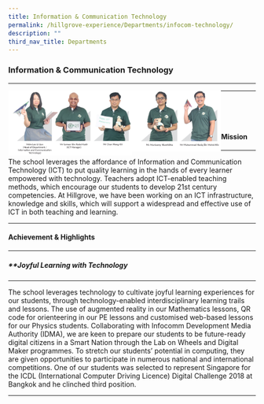 ```yaml
---
title: Information & Communication Technology
permalink: /hillgrove-experience/Departments/infocom-technology/
description: ""
third_nav_title: Departments
---
```

### **Information & Communication Technology**

-------------------------------------------------------
<img src="/images/ict%201.png" 
     style="width:50%" align=left>
<img src="/images/ict%202.png" 
     style="width:36%" align=left>
		 
------------------------------------------------------------------
<br><br><br>
#### **Mission**

------------------------------------------------------------------
The school leverages the affordance of Information and Communication Technology (ICT) to put quality learning in the hands of every learner empowered with technology. Teachers adopt ICT-enabled teaching methods, which encourage our students to develop 21st century competencies. At Hillgrove, we have been working on an ICT infrastructure, knowledge and skills, which will support a widespread and effective use of ICT in both teaching and learning.

------------------------------------------------------------------
#### **Achievement & Highlights**

------------------------------------------------------------------
##### **Joyful Learning with Technology

------------------------------------------------------------------
The school leverages technology to cultivate joyful learning experiences for our students, through technology-enabled interdisciplinary learning trails and lessons. The use of augmented reality in our Mathematics lessons, QR code for orienteering in our PE lessons and customised web-based lessons for our Physics students. Collaborating with Infocomm Development Media Authority (IDMA), we are keen to prepare our students to be future-ready digital citizens in a Smart Nation through the Lab on Wheels and Digital Maker programmes. To stretch our students’ potential in computing, they are given opportunities to participate in numerous national and international competitions. One of our students was selected to represent Singapore for the ICDL (International Computer Driving Licence) Digital Challenge 2018 at Bangkok and he clinched third position.

------------------------------------------------------------------